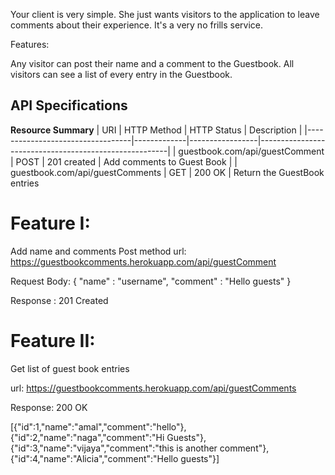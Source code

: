 Your client is very simple. She just wants visitors to the application to 
leave comments about their experience. It's a very no frills service.

Features:

Any visitor can post their name and a comment to the Guestbook.
All visitors can see a list of every entry in the Guestbook.


## API Specifications
**Resource Summary**
| URI                              | HTTP Method |   HTTP Status   | Description                                           |
|----------------------------------|-------------|-----------------|-------------------------------------------------------|
| guestbook.com/api/guestComment   | POST        |   201 created   | Add comments to Guest Book                      |
| guestbook.com/api/guestComments  | GET         |   200 OK        | Return the GuestBook entries    


Feature I:
===========
Add name and comments Post method
url: https://guestbookcomments.herokuapp.com/api/guestComment

Request Body:
{
"name" : "username",
"comment" : "Hello guests"
}

Response : 201 Created

Feature II:
===========
Get list of guest book entries

url: https://guestbookcomments.herokuapp.com/api/guestComments

Response: 200 OK

[{"id":1,"name":"amal","comment":"hello"},
{"id":2,"name":"naga","comment":"Hi Guests"},
{"id":3,"name":"vijaya","comment":"this is another comment"},
{"id":4,"name":"Alicia","comment":"Hello guests"}]
